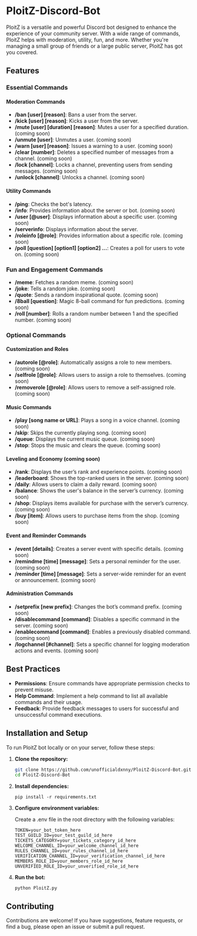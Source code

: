 # PloitZ-Discord-Bot

PloitZ is a versatile and powerful Discord bot designed to enhance the experience of your community server. With a wide range of commands, PloitZ helps with moderation, utility, fun, and more. Whether you're managing a small group of friends or a large public server, PloitZ has got you covered.

## Features

### Essential Commands

#### Moderation Commands
- **/ban [user] [reason]**: Bans a user from the server.
- **/kick [user] [reason]**: Kicks a user from the server.
- **/mute [user] [duration] [reason]**: Mutes a user for a specified duration. (coming soon)
- **/unmute [user]**: Unmutes a user. (coming soon)
- **/warn [user] [reason]**: Issues a warning to a user. (coming soon)
- **/clear [number]**: Deletes a specified number of messages from a channel. (coming soon)
- **/lock [channel]**: Locks a channel, preventing users from sending messages. (coming soon)
- **/unlock [channel]**: Unlocks a channel. (coming soon)

#### Utility Commands
- **/ping**: Checks the bot's latency.
- **/info**: Provides information about the server or bot. (coming soon)
- **/user [@user]**: Displays information about a specific user. (coming soon)
- **/serverinfo**: Displays information about the server.
- **/roleinfo [@role]**: Provides information about a specific role. (coming soon)
- **/poll [question] [option1] [option2] ...**: Creates a poll for users to vote on. (coming soon)

### Fun and Engagement Commands
- **/meme**: Fetches a random meme. (coming soon)
- **/joke**: Tells a random joke. (coming soon)
- **/quote**: Sends a random inspirational quote. (coming soon)
- **/8ball [question]**: Magic 8-ball command for fun predictions. (coming soon)
- **/roll [number]**: Rolls a random number between 1 and the specified number. (coming soon)

### Optional Commands

#### Customization and Roles
- **/autorole [@role]**: Automatically assigns a role to new members. (coming soon)
- **/selfrole [@role]**: Allows users to assign a role to themselves. (coming soon)
- **/removerole [@role]**: Allows users to remove a self-assigned role. (coming soon)

#### Music Commands
- **/play [song name or URL]**: Plays a song in a voice channel. (coming soon)
- **/skip**: Skips the currently playing song. (coming soon)
- **/queue**: Displays the current music queue. (coming soon)
- **/stop**: Stops the music and clears the queue. (coming soon)

#### Leveling and Economy (coming soon)
- **/rank**: Displays the user’s rank and experience points. (coming soon)
- **/leaderboard**: Shows the top-ranked users in the server. (coming soon)
- **/daily**: Allows users to claim a daily reward. (coming soon)
- **/balance**: Shows the user's balance in the server’s currency. (coming soon)
- **/shop**: Displays items available for purchase with the server’s currency. (coming soon)
- **/buy [item]**: Allows users to purchase items from the shop. (coming soon)

#### Event and Reminder Commands
- **/event [details]**: Creates a server event with specific details. (coming soon)
- **/remindme [time] [message]**: Sets a personal reminder for the user. (coming soon)
- **/reminder [time] [message]**: Sets a server-wide reminder for an event or announcement. (coming soon)

#### Administration Commands
- **/setprefix [new prefix]**: Changes the bot’s command prefix. (coming soon)
- **/disablecommand [command]**: Disables a specific command in the server. (coming soon)
- **/enablecommand [command]**: Enables a previously disabled command. (coming soon)
- **/logchannel [#channel]**: Sets a specific channel for logging moderation actions and events. (coming soon)

## Best Practices

- **Permissions**: Ensure commands have appropriate permission checks to prevent misuse.
- **Help Command**: Implement a help command to list all available commands and their usage.
- **Feedback**: Provide feedback messages to users for successful and unsuccessful command executions.

## Installation and Setup

To run PloitZ bot locally or on your server, follow these steps:

1. **Clone the repository:**
   ```bash
   git clone https://github.com/unofficialdxnny/PloitZ-Discord-Bot.git
   cd PloitZ-Discord-Bot

2. **Install dependencies:**
    ```
    pip install -r requirements.txt
    ```

3. **Configure environment variables:**

    Create a .env file in the root directory with the following variables:

    ```env
    TOKEN=your_bot_token_here
    TEST_GUILD_ID=your_test_guild_id_here
    TICKETS_CATEGORY=your_tickets_category_id_here
    WELCOME_CHANNEL_ID=your_welcome_channel_id_here
    RULES_CHANNEL_ID=your_rules_channel_id_here
    VERIFICATION_CHANNEL_ID=your_verification_channel_id_here
    MEMBERS_ROLE_ID=your_members_role_id_here
    UNVERIFIED_ROLE_ID=your_unverified_role_id_here
    ```

4. **Run the bot:**
    ```
    python PloitZ.py
    ```

## Contributing
Contributions are welcome! If you have suggestions, feature requests, or find a bug, please open an issue or submit a pull request.